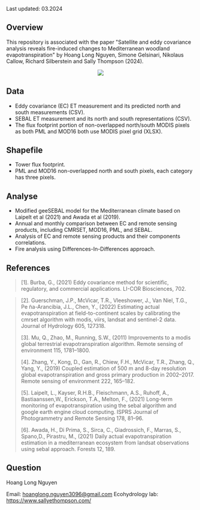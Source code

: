 Last updated: 03.2024

Overview
--------

This repository is associated with the paper "Satellite and eddy covariance analysis reveals fire-induced changes to Mediterranean woodland evapotranspiration" by Hoang Long Nguyen, Simone Gelsinari, Nikolaus Callow, Richard Silberstein and Sally Thompson (2024).

<p align="center">
  <img src="figs/drone_footage.JPG" />
</p>

Data
--------
 - Eddy covariance (EC) ET measurement and its predicted north and south measurements (CSV).
 - SEBAL ET measurement and its north and south representations (CSV).
 - The flux footprint portion of non-overlapped north/south MODIS pixels as both PML and MOD16 both use MODIS pixel grid (XLSX). 

Shapefile
--------
 - Tower flux footprint.
 - PML and MOD16 non-overlapped north and south pixels, each category has three pixels.

Analyse
--------
 - Modified geeSEBAL model for the Mediterranean climate based on Laipelt et al (2021) and Awada et al (2019). 
 - Annual and monthly comparison between EC and remote sensing products, including CMRSET, MOD16, PML, and SEBAL.
 - Analysis of EC and remote sensing products and their components correlations.
 - Fire analysis using Differences-In-Differences approach. 

References
--------
> [1]. Burba, G., (2021) 
Eddy covariance method for scientific, regulatory, and commercial applications. LI-COR Biosciences, 702.

> [2]. Guerschman, J.P., McVicar, T.R., Vleeshower, J., Van Niel, T.G., Pe ̃na-Arancibia, J.L., Chen, Y., (2022) 
Estimating actual evapotranspiration at field-to-continent scales by calibrating the cmrset algorithm with modis, viirs, landsat and sentinel-2 data. Journal of Hydrology 605, 127318.
>
> [3]. Mu, Q., Zhao, M., Running, S.W., (2011)
Improvements to a modis global terrestrial evapotranspiration algorithm. Remote sensing of environment 115, 1781–1800.
>
> [4]. Zhang, Y., Kong, D., Gan, R., Chiew, F.H., McVicar, T.R., Zhang, Q., Yang, Y., (2019) 
Coupled estimation of 500 m and 8-day resolution global evapotranspiration and gross primary production in 2002–2017. Remote sensing of environment 222, 165–182.
>
> [5]. Laipelt, L., Kayser, R.H.B., Fleischmann, A.S., Ruhoff, A., Bastiaanssen,W., Erickson, T.A., Melton, F., (2021) 
Long-term monitoring of evapotranspiration using the sebal algorithm and google earth engine cloud computing. ISPRS Journal of Photogrammetry and Remote Sensing 178, 81–96.
>
> [6]. Awada, H., Di Prima, S., Sirca, C., Giadrossich, F., Marras, S., Spano,D., Pirastru, M., (2021) 
Daily actual evapotranspiration estimation in a mediterranean ecosystem from landsat observations using sebal approach. Forests 12, 189.

Question
--------
Hoang Long Nguyen

Email: hoanglong.nguyen3096@gmail.com
Ecohydrology lab: https://www.sallyethompson.com/


